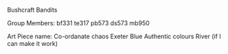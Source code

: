 Bushcraft Bandits

Group Members:
    bf331
    te317
    pb573
    ds573
    mb950

Art Piece name: Co-ordanate chaos
Exeter
Blue
Authentic colours
River (if I can make it work)